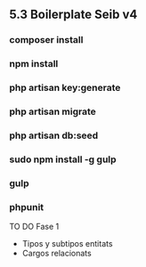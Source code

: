 ##  5.3 Boilerplate Seib v4
### composer install
### npm install
### php artisan key:generate
### php artisan migrate
### php artisan db:seed
### sudo npm install -g gulp
### gulp
### phpunit

TO DO
Fase 1 
- Tipos y subtipos entitats
- Cargos relacionats

